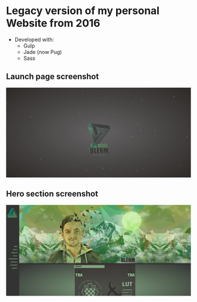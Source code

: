 # Legacy version of my personal Website from 2016

- Developed with:
  - Gulp
  - Jade (now Pug)
  - Sass

## Launch page screenshot

![Launch page screenshot](https://raw.githubusercontent.com/src-dbgr/website-legacy/master/launch.jpg "Launch Page")

## Hero section screenshot

![Hero section screenshot](https://raw.githubusercontent.com/src-dbgr/website-legacy/master/hero_section.jpg "Hero Section")
